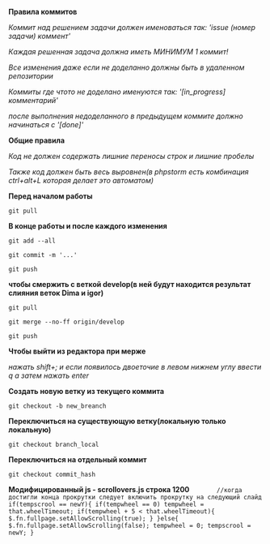 **Правила коммитов**

_Коммит над решением задачи должен именоваться так: 'issue (номер задачи) коммент'_

_Каждая решенная задача должна иметь МИНИМУМ 1 коммит!_

_Все изменения даже если не доделанно должны быть в удаленном репозитории_

_Коммиты где чтото не доделано именуются так: '[in_progress] комментарий'_

_после выполнения недоделанного в предыдущем коммите должно начинаться с '[done]'_

**Общие правила**

_Код не должен содержать лишние переносы строк и лишние пробелы_

_Также код должен быть весь выровнен(в phpstorm есть комбинация ctrl+alt+L которая делает это автоматом)_

**Перед началом работы**

`git pull`

**В конце работы и после каждого изменения**

`git add --all`

`git commit -m '...'`

`git push`

**чтобы смержить с веткой develop(в ней будут находится результат слияния веток Dima и igor)**

`git pull`

`git merge --no-ff origin/develop`

`git push`

**Чтобы выйти из редактора при мерже**

_нажать shift+; и если появилось двоеточие в левом нижнем углу ввести q а затем нажать enter_

**Создать новую ветку из текущего коммита**

`git checkout -b new_breanch`

**Переключиться на существующую ветку(локальную только локальную)**

`git checkout branch_local`

**Переключиться на отдельный коммит**

`git checkout commit_hash`

**Модифицированный js - scrollovers.js строка 1200**
`       
                //когда достигли конца прокрутки следует включить прокрутку на следующий слайд
                if(tempscrool == newY){
                    if(tempwheel == 0) tempwheel =  that.wheelTimeout;
                    if(tempwheel + 5 < that.wheelTimeout){
                        $.fn.fullpage.setAllowScrolling(true);
                    }
                }else{
                    $.fn.fullpage.setAllowScrolling(false);
                    tempwheel = 0;
                    tempscrool = newY;
                }
        `